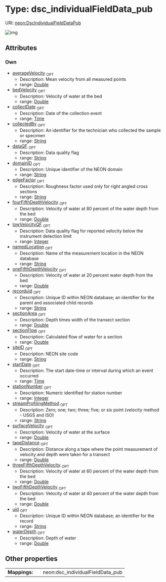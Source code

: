
# Type: dsc_individualFieldData_pub




URI: [neon:DscIndividualFieldDataPub](https://data.neonscience.org/DscIndividualFieldDataPub)


![img](http://yuml.me/diagram/nofunky;dir:TB/class/[DscIndividualFieldDataPub&#124;uid:string%20%3F;domainID:string%20%3F;siteID:string%20%3F;collectDate:time%20%3F;startDate:time%20%3F;collectedBy:string%20%3F;dataQF:string%20%3F;namedLocation:string%20%3F;averageVelocity:double%20%3F;bedVelocity:double%20%3F;edgeFactor:string%20%3F;fourFifthDepthVelocity:double%20%3F;lowVelocityQF:integer%20%3F;oneFifthDepthVelocity:double%20%3F;recorduid:string%20%3F;sectionArea:double%20%3F;sectionFlow:double%20%3F;stationNumber:integer%20%3F;streamProfilingMethod:string%20%3F;surfaceVelocity:double%20%3F;tapeDistance:double%20%3F;threeFifthDepthVelocity:double%20%3F;twoFifthDepthVelocity:double%20%3F;waterDepth:double%20%3F])

## Attributes


### Own

 * [averageVelocity](averageVelocity.md)  <sub>OPT</sub>
    * Description: Mean velocity from all measured points
    * range: [Double](types/Double.md)
 * [bedVelocity](bedVelocity.md)  <sub>OPT</sub>
    * Description: Velocity of water at the bed
    * range: [Double](types/Double.md)
 * [collectDate](collectDate.md)  <sub>OPT</sub>
    * Description: Date of the collection event
    * range: [Time](types/Time.md)
 * [collectedBy](collectedBy.md)  <sub>OPT</sub>
    * Description: An identifier for the technician who collected the sample or specimen
    * range: [String](types/String.md)
 * [dataQF](dataQF.md)  <sub>OPT</sub>
    * Description: Data quality flag
    * range: [String](types/String.md)
 * [domainID](domainID.md)  <sub>OPT</sub>
    * Description: Unique identifier of the NEON domain
    * range: [String](types/String.md)
 * [edgeFactor](edgeFactor.md)  <sub>OPT</sub>
    * Description: Roughness factor used only for right angled cross sections
    * range: [String](types/String.md)
 * [fourFifthDepthVelocity](fourFifthDepthVelocity.md)  <sub>OPT</sub>
    * Description: Velocity of water at 80 percent of the water depth from the bed
    * range: [Double](types/Double.md)
 * [lowVelocityQF](lowVelocityQF.md)  <sub>OPT</sub>
    * Description: Data quality flag for reported velocity below the instrument detection limit
    * range: [Integer](types/Integer.md)
 * [namedLocation](namedLocation.md)  <sub>OPT</sub>
    * Description: Name of the measurement location in the NEON database
    * range: [String](types/String.md)
 * [oneFifthDepthVelocity](oneFifthDepthVelocity.md)  <sub>OPT</sub>
    * Description: Velocity of water at 20 percent water depth from the bed
    * range: [Double](types/Double.md)
 * [recorduid](recorduid.md)  <sub>OPT</sub>
    * Description: Unique ID within NEON database; an identifier for the parent and associated child records
    * range: [String](types/String.md)
 * [sectionArea](sectionArea.md)  <sub>OPT</sub>
    * Description: Depth times width of the transect section
    * range: [Double](types/Double.md)
 * [sectionFlow](sectionFlow.md)  <sub>OPT</sub>
    * Description: Calculated flow of water for a section
    * range: [Double](types/Double.md)
 * [siteID](siteID.md)  <sub>OPT</sub>
    * Description: NEON site code
    * range: [String](types/String.md)
 * [startDate](startDate.md)  <sub>OPT</sub>
    * Description: The start date-time or interval during which an event occurred
    * range: [Time](types/Time.md)
 * [stationNumber](stationNumber.md)  <sub>OPT</sub>
    * Description: Numeric identified for station number
    * range: [Integer](types/Integer.md)
 * [streamProfilingMethod](streamProfilingMethod.md)  <sub>OPT</sub>
    * Description: Zero; one; two; three; five; or six point (velocity method - USGS and ISO)
    * range: [String](types/String.md)
 * [surfaceVelocity](surfaceVelocity.md)  <sub>OPT</sub>
    * Description: Velocity of water at the surface
    * range: [Double](types/Double.md)
 * [tapeDistance](tapeDistance.md)  <sub>OPT</sub>
    * Description: Distance along a tape where the point measurement of velocity and depth were taken for a transect
    * range: [Double](types/Double.md)
 * [threeFifthDepthVelocity](threeFifthDepthVelocity.md)  <sub>OPT</sub>
    * Description: Velocity of water at 60 percent of the water depth from the bed
    * range: [Double](types/Double.md)
 * [twoFifthDepthVelocity](twoFifthDepthVelocity.md)  <sub>OPT</sub>
    * Description: Velocity of water at 40 percent of the water depth from the bed
    * range: [Double](types/Double.md)
 * [uid](uid.md)  <sub>OPT</sub>
    * Description: Unique ID within NEON database; an identifier for the record
    * range: [String](types/String.md)
 * [waterDepth](waterDepth.md)  <sub>OPT</sub>
    * Description: Depth of water
    * range: [Double](types/Double.md)

## Other properties

|  |  |  |
| --- | --- | --- |
| **Mappings:** | | neon:dsc_individualFieldData_pub |

